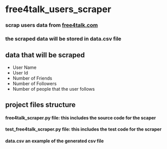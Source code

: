 # free4talk_users_scraper

### scrap users data from [free4talk.com](https://www.free4talk.com/) 

### the scraped data will be stored in data.csv file

## data that will be scraped 
- User Name 
- User Id
- Number of Friends
- Number of Followers
- Number of people that the user follows

## project files structure

#### free4talk_scraper.py file:  this includes the source code for the scaper 

#### test_free4talk_scraper.py file: this includes the test code for the scraper

#### data.csv an example of the generated csv file